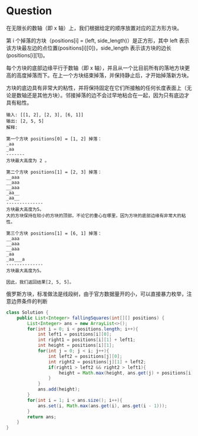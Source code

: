 # Question

在无限长的数轴（即 x 轴）上，我们根据给定的顺序放置对应的正方形方块。

第 i 个掉落的方块（positions[i] = (left, side_length)）是正方形，其中 left 表示该方块最左边的点位置(positions[i][0])，side_length 表示该方块的边长(positions[i][1])。

每个方块的底部边缘平行于数轴（即 x 轴），并且从一个比目前所有的落地方块更高的高度掉落而下。在上一个方块结束掉落，并保持静止后，才开始掉落新方块。

方块的底边具有非常大的粘性，并将保持固定在它们所接触的任何长度表面上（无论是数轴还是其他方块）。邻接掉落的边不会过早地粘合在一起，因为只有底边才具有粘性。

```
输入: [[1, 2], [2, 3], [6, 1]]
输出: [2, 5, 5]
解释:

第一个方块 positions[0] = [1, 2] 掉落：
_aa
_aa
-------
方块最大高度为 2 。

第二个方块 positions[1] = [2, 3] 掉落：
__aaa
__aaa
__aaa
_aa__
_aa__
--------------
方块最大高度为5。
大的方块保持在较小的方块的顶部，不论它的重心在哪里，因为方块的底部边缘有非常大的粘性。

第三个方块 positions[1] = [6, 1] 掉落：
__aaa
__aaa
__aaa
_aa
_aa___a
-------------- 
方块最大高度为5。

因此，我们返回结果[2, 5, 5]。
```

俄罗斯方块，标准做法是线段树，由于官方数据量开的小，可以直接暴力枚举，注意边界条件的判断

```java
class Solution {
    public List<Integer> fallingSquares(int[][] positions) {
        List<Integer> ans = new ArrayList<>();
        for(int i = 0; i < positions.length; i++){
            int left1 = positions[i][0];
            int right1 = positions[i][1] + left1;
            int height = positions[i][1];
            for(int j = 0; j < i; j++){
                int left2 = positions[j][0];
                int right2 = positions[j][1] + left2;
                if(right1 > left2 && right2 > left1){
                    height = Math.max(height, ans.get(j) + positions[i][1]);
                }
            }
            ans.add(height);
        }
        for(int i = 1; i < ans.size(); i++){
            ans.set(i, Math.max(ans.get(i), ans.get(i - 1)));
        }
        return ans;
    }
}
```

